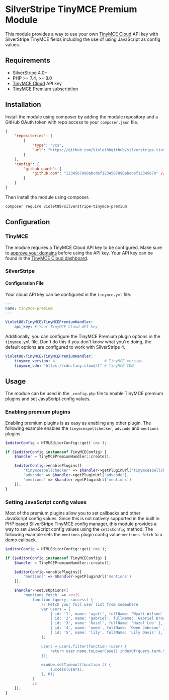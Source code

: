 # SilverStripe TinyMCE Premium Module

This module provides a way to use your own [TinyMCE Cloud](https://tiny.cloud) API key with SilverStripe TinyMCE fields including the use of using JavaScript as config values.

## Requirements

* SilverStripe 4.0+
* PHP >= 7.4, >= 8.0
* [TinyMCE Cloud](https://tiny.cloud) API key
* [TinyMCE Premium](https://www.tiny.cloud/pricing/) subscription

## Installation

Install the module using composer by adding the module repository and a GitHub OAuth token with repo access to your `composer.json` file.

```json
{
    "repositories": [
        {
            "type": "vcs",
            "url": "https://github.com/Violet88github/silverstripe-tinymce-premium"
        }
    ],
    "config": {
        "github-oauth": {
            "github.com": "1234567890abcdef1234567890abcdef12345678" // Github OAuth token with repo access
        }
    }
}
```

Then install the module using composer.

```bash
composer require violet88/silverstripe-tinymce-premium
```

## Configuration

### TinyMCE

The module requires a TinyMCE Cloud API key to be configured. Make sure to [approve your domains](https://www.tiny.cloud/my-account/domains/) before using the API key. Your API key can be found in the [TinyMCE Cloud dashboard](https://www.tiny.cloud/my-account/dashboard/).

### SilverStripe

#### Configuration File

Your cloud API key can be configured in the `tinymce.yml` file.

```yaml
---
name: tinymce-premium
---

Violet88\TinyMCE\TinyMCEPremiumHandler:
    api_key: # Your TinyMCE Cloud API key
```

Additionally, you can configure the TinyMCE Premium plugin options in the `tinymce.yml` file. Don't do this if you don't know what you're doing, the default options are configured to work with SilverStripe 4.

```yaml
Violet88\TinyMCE\TinyMCEPremiumHandler:
    tinymce_version: 4                      # TinyMCE version
    tinymce_cdn: "https://cdn.tiny.cloud/1" # TinyMCE CDN
```

## Usage

The module can be used in the `_config.php` file to enable TinyMCE premium plugins and set JavaScript config values.

### Enabling premium plugins

Enabling premium plugins is as easy as enabling any other plugin. The following example enables the `tinymcespellchecker`, `advcode` and `mentions` plugins.

```php
$editorConfig = HTMLEditorConfig::get('cms');

if ($editorConfig instanceof TinyMCEConfig) {
    $handler = TinyMCEPremiumHandler::create();

    $editorConfig->enablePlugins([
        'tinymcespellchecker' => $handler->getPluginUrl('tinymcespellchecker'),
        'advcode' => $handler->getPluginUrl('advcode'),
        'mentions' => $handler->getPluginUrl('mentions')
    ]);
}
```

### Setting JavaScript config values

Most of the premium plugins allow you to set callbacks and other JavaScript config values. Since this is not natively supported in the built in PHP based SilverStripe TinyMCE config manager, this module provides a way to set JavaScript config values using the `setJsConfig` method. The following example sets the `mentions` plugin config value `mentions_fetch` to a demo callback.

```php
$editorConfig = HTMLEditorConfig::get('cms');

if ($editorConfig instanceof TinyMCEConfig) {
    $handler = TinyMCEPremiumHandler::create();

    $editorConfig->enablePlugins([
        'mentions' => $handler->getPluginUrl('mentions')
    ]);

    $handler->setJsOptions([
        'mentions_fetch' => <<<JS
            function (query, success) {
                // Fetch your full user list from somewhere
                var users = [
                    { id: '1', name: 'wyatt', fullName: 'Wyatt Wilson' },
                    { id: '2', name: 'gabriel', fullName: 'Gabriel Brown' },
                    { id: '3', name: 'hazel', fullName: 'Hazel Lee' },
                    { id: '4', name: 'owen', fullName: 'Owen Johnson' },
                    { id: '5', name: 'lily', fullName: 'Lily Davis' },
                ];

                users = users.filter(function (user) {
                    return user.name.toLowerCase().indexOf(query.term.toLowerCase()) !== -1;
                });

                window.setTimeout(function () {
                    success(users);
                }, 0);
            }
            JS
    ]);
}
```